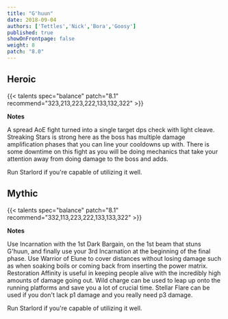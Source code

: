 ```yaml
---
title: "G'huun"
date: 2018-09-04
authors: ['Tettles','Nick','Bora','Goosy']
published: true
showOnFrontpage: false
weight: 8
patch: "8.0"
---
```


## Heroic
{{< talents spec="balance" patch="8.1" recommend="323,213,223,222,133,132,322" >}}

<b>Notes</b>

A spread AoE fight turned into a single target dps check with light cleave. Streaking Stars is strong here as the boss has multiple damage amplification phases that you can line your cooldowns up with. There is some downtime on this fight as you will be doing mechanics that take your attention away from doing damage to the boss and adds.

Run Starlord if you're capable of utilizing it well.

</center>


## Mythic
{{< talents spec="balance" patch="8.1" recommend="332,113,223,222,133,133,322" >}}

<b>Notes</b>

Use Incarnation with the 1st Dark Bargain, on the 1st beam that stuns G'huun, and finally use your 3rd Incarnation at the beginning of the final phase. Use Warrior of Elune to cover distances without losing damage such as when soaking boils or coming back from inserting the power matrix. Restoration Affinity is useful in keeping people alive with the incredibly high amounts of damage going out. Wild charge can be used to leap up onto the running platforms and save you a lot of crucial time. Stellar Flare can be used if you don't lack p1 damage and you really need p3 damage.

Run Starlord if you're capable of utilizing it well.

</center>

